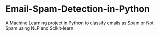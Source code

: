 # Email-Spam-Detection-in-Python
A Machine Learning project in Python to classify emails as Spam or Not Spam using NLP and Scikit-learn.
